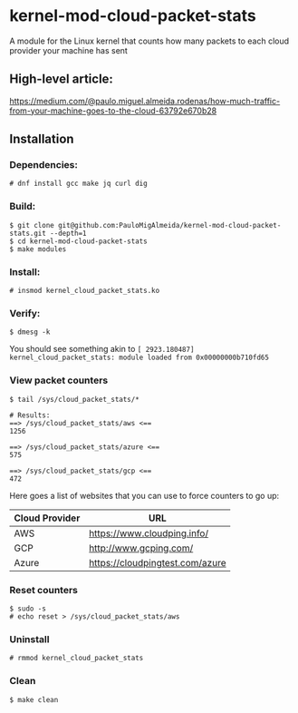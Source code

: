 # kernel-mod-cloud-packet-stats
A module for the Linux kernel that counts how many packets to each cloud provider your machine has sent

## High-level article:
https://medium.com/@paulo.miguel.almeida.rodenas/how-much-traffic-from-your-machine-goes-to-the-cloud-63792e670b28

## Installation
### Dependencies:
```
# dnf install gcc make jq curl dig
```
### Build:
```
$ git clone git@github.com:PauloMigAlmeida/kernel-mod-cloud-packet-stats.git --depth=1
$ cd kernel-mod-cloud-packet-stats
$ make modules
```
### Install:
```
# insmod kernel_cloud_packet_stats.ko
```
### Verify:
```
$ dmesg -k
```
You should see something akin to
```[ 2923.180487] kernel_cloud_packet_stats: module loaded from 0x00000000b710fd65```

### View packet counters
```
$ tail /sys/cloud_packet_stats/*

# Results:
==> /sys/cloud_packet_stats/aws <==
1256

==> /sys/cloud_packet_stats/azure <==
575

==> /sys/cloud_packet_stats/gcp <==
472
```
Here goes a list of websites that you can use to force counters to go up:

|  Cloud Provider| URL |
|---|---|
| AWS | https://www.cloudping.info/  |
| GCP | http://www.gcping.com/  |
| Azure | https://cloudpingtest.com/azure  |

### Reset counters
```
$ sudo -s
# echo reset > /sys/cloud_packet_stats/aws
```
### Uninstall
```
# rmmod kernel_cloud_packet_stats
```

### Clean
```
$ make clean
```
